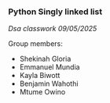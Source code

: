 ### Python Singly linked list
*Dsa classwork 09/05/2025*

Group members:
- Shekinah Gloria
- Emmanuel Mundia
- Kayla Biwott
- Benjamin Wahothi
- Mtume Owino
